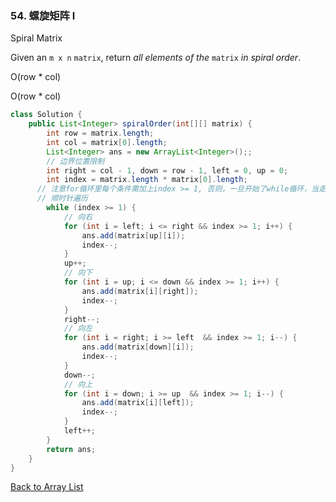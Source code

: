 ### 54. 螺旋矩阵 I

Spiral Matrix

Given an `m x n` `matrix`, return *all elements of the* `matrix` *in spiral order*.

O(row * col)

O(row * col)

```java
class Solution {
    public List<Integer> spiralOrder(int[][] matrix) {
        int row = matrix.length; 
        int col = matrix[0].length;
        List<Integer> ans = new ArrayList<Integer>();;
        // 边界位置限制
        int right = col - 1, down = row - 1, left = 0, up = 0; 
        int index = matrix.length * matrix[0].length;
      // 注意for循环里每个条件需加上index >= 1, 否则，一旦开始了while循环，当走到for循环的一半时，会继续执行后面的for循环
      // 顺时针遍历
        while (index >= 1) {
            // 向右
            for (int i = left; i <= right && index >= 1; i++) {
                ans.add(matrix[up][i]);
                index--;
            }
            up++;
            // 向下
            for (int i = up; i <= down && index >= 1; i++) {
                ans.add(matrix[i][right]);
                index--;
            }
            right--;
            // 向左
            for (int i = right; i >= left  && index >= 1; i--) {
                ans.add(matrix[down][i]);
                index--;
            }
            down--;
          	// 向上
            for (int i = down; i >= up  && index >= 1; i--) {
                ans.add(matrix[i][left]);
                index--;
            }
            left++;
        }
        return ans;
    }
}
```



[Back to Array List](https://github.com/xiaoshuzhao/leetcode-notes-java/blob/main/%E6%95%B0%E6%8D%AE%E7%BB%93%E6%9E%84/%E6%95%B0%E7%BB%84/Array%20List.md)
